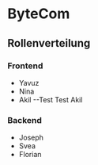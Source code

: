 # ByteCom 

## Rollenverteilung

### Frontend
 
- Yavuz
- Nina
- Akil --Test Test Akil

### Backend

- Joseph
- Svea
- Florian